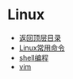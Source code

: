 # Linux

* [返回顶层目录](../../SUMMARY.md)
* [Linux常用命令](linux-command/linux-command.md)
* [shell编程](shell/shell.md)
* [vim](vim/vim.md)

